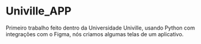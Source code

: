 # Univille_APP
Primeiro trabalho feito dentro da Universidade Univille, usando Python com integrações com o Figma, nós criamos algumas telas de um aplicativo.
